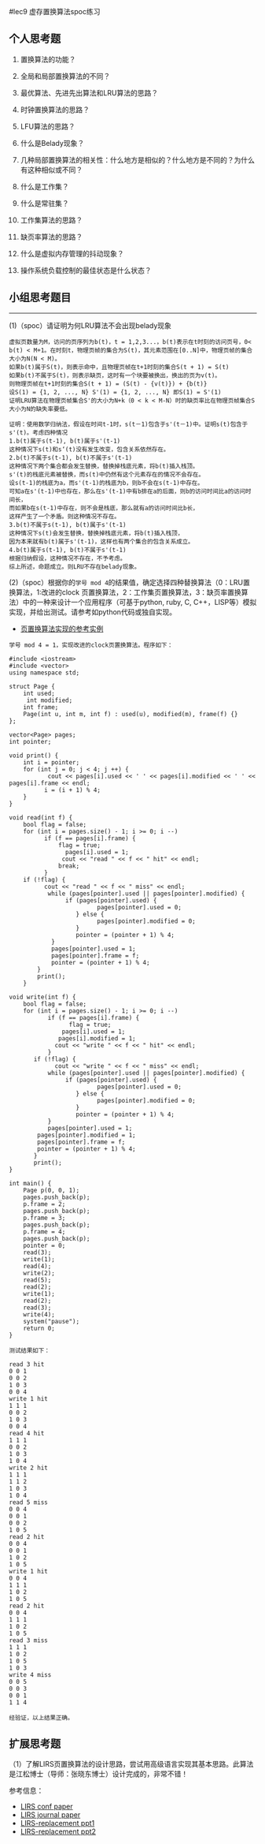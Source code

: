 #lec9 虚存置换算法spoc练习

## 个人思考题
1. 置换算法的功能？

2. 全局和局部置换算法的不同？

3. 最优算法、先进先出算法和LRU算法的思路？

4. 时钟置换算法的思路？

5. LFU算法的思路？

6. 什么是Belady现象？

7. 几种局部置换算法的相关性：什么地方是相似的？什么地方是不同的？为什么有这种相似或不同？

8. 什么是工作集？

9. 什么是常驻集？

10. 工作集算法的思路？

11. 缺页率算法的思路？

12. 什么是虚拟内存管理的抖动现象？

13. 操作系统负载控制的最佳状态是什么状态？

## 小组思考题目

----
(1)（spoc）请证明为何LRU算法不会出现belady现象
```
虚拟页数量为M，访问的页序列为b(t)，t = 1,2,3...，b(t)表示在t时刻的访问页号，0< b(t) < M+1。在时刻t，物理页帧的集合为S(t)，其元素范围在[0..N]中，物理页帧的集合大小为N(N < M)。
如果b(t)属于S(t)，则表示命中，且物理页帧在t+1时刻的集合S(t + 1) = S(t)
如果b(t)不属于S(t)，则表示缺页，这时有一个块要被换出，换出的页为v(t)。
则物理页帧在t+1时刻的集合S(t + 1) = (S(t) - {v(t)}) + {b(t)}
设S(1) = {1, 2, ..., N} S'(1) = {1, 2, ..., N} 即S(1) = S'(1)
证明LRU算法在物理页帧集合S'的大小为N+k（0 < k < M-N）时的缺页率比在物理页帧集合S大小为N的缺失率要低。

证明：使用数学归纳法，假设在时间t-1时，s(t－1)包含于s'(t－1)中。证明s(t)包含于s'(t)。考虑四种情况
1.b(t)属于s(t-1), b(t)属于s'(t-1)
这种情况下s(t)和s‘(t)没有发生改变，包含关系依然存在。
2.b(t)不属于s(t-1), b(t)不属于s'(t-1)
这种情况下两个集合都会发生替换，替换掉栈底元素，将b(t)插入栈顶。
s'(t)的栈底元素被替换，而s(t)中仍然有这个元素存在的情况不会存在。
设s(t-1)的栈底为a，而s'(t-1)的栈底为b，则b不会在s(t-1)中存在。
可知a在s'(t-1)中也存在，那么在s'(t-1)中有b排在a的后面，则b的访问时间比a的访问时间长，
而如果b在s(t-1)中存在，则不会是栈底，那么就有a的访问时间比b长，
这样产生了一个矛盾。则这种情况不存在。
3.b(t)不属于s(t-1), b(t)属于s'(t-1) 
这种情况下s(t)会发生替换，替换掉栈底元素，将b(t)插入栈顶，
因为本来就有b(t)属于s'(t-1)，这样也有两个集合的包含关系成立。
4.b(t)属于s(t-1), b(t)不属于s'(t-1) 
根据归纳假设，这种情况不存在，不予考虑。
综上所述，命题成立。则LRU不存在belady现象。
```

(2)（spoc）根据你的`学号 mod 4`的结果值，确定选择四种替换算法（0：LRU置换算法，1:改进的clock 页置换算法，2：工作集页置换算法，3：缺页率置换算法）中的一种来设计一个应用程序（可基于python, ruby, C, C++，LISP等）模拟实现，并给出测试。请参考如python代码或独自实现。
 - [页置换算法实现的参考实例](https://github.com/chyyuu/ucore_lab/blob/master/related_info/lab3/page-replacement-policy.py)
```
学号 mod 4 = 1，实现改进的clock页置换算法。程序如下：

#include <iostream>
#include <vector>
using namespace std;

struct Page {
    int used;
  	 int modified;
   	int frame;
   	Page(int u, int m, int f) : used(u), modified(m), frame(f) {}
};

vector<Page> pages;
int pointer;

void print() {
    int i = pointer;
    for (int j = 0; j < 4; j ++) {
    	   cout << pages[i].used << ' ' << pages[i].modified << ' ' << pages[i].frame << endl;
     	  i = (i + 1) % 4;    
   	}       
}    

void read(int f) {
    bool flag = false;
    for (int i = pages.size() - 1; i >= 0; i --)
 	   	  if (f == pages[i].frame) {
 	   	      flag = true;
 	   	 	    pages[i].used = 1;
        	   cout << "read " << f << " hit" << endl;
         	  break;   
 	   	  }  
   	if (!flag) {
   	 	  cout << "read " << f << " miss" << endl;
	   	   while (pages[pointer].used || pages[pointer].modified) {
  	   		    if (pages[pointer].used) {
  			 	         pages[pointer].used = 0;
  			       } else {
  			 	         pages[pointer].modified = 0;   
  			       }
  			       pointer = (pointer + 1) % 4;
	        }
	        pages[pointer].used = 1;
    	    pages[pointer].frame = f;
    	    pointer = (pointer + 1) % 4;
	    }    
	    print();
	}

void write(int f) {
    bool flag = false;
    for (int i = pages.size() - 1; i >= 0; i --)
    	   if (f == pages[i].frame) {
    	 	     flag = true;
       		   pages[i].used = 1;
         	  pages[i].modified = 1;
          	 cout << "write " << f << " hit" << endl;   
    	   }    
	   if (!flag) {
	 	     cout << "write " << f << " miss" << endl;
   		   while (pages[pointer].used || pages[pointer].modified) {
  	   		    if (pages[pointer].used) {
  			 	         pages[pointer].used = 0;
  			       } else {
  			 	         pages[pointer].modified = 0;   
  			       }
  			       pointer = (pointer + 1) % 4;
	       }
	       pages[pointer].used = 1;
   	    pages[pointer].modified = 1;
   	    pages[pointer].frame = f;
   	    pointer = (pointer + 1) % 4;
	   }
	   print();
} 

int main() {
   	Page p(0, 0, 1);
   	pages.push_back(p);
   	p.frame = 2;
   	pages.push_back(p);
   	p.frame = 3;
   	pages.push_back(p);
   	p.frame = 4;
   	pages.push_back(p);
   	pointer = 0;
   	read(3);
   	write(1);
   	read(4);
   	write(2);
   	read(5);
   	read(2);
   	write(1);
   	read(2);
   	read(3);
   	write(4);
   	system("pause");
   	return 0;   
}    

测试结果如下：

read 3 hit
0 0 1
0 0 2
1 0 3
0 0 4
write 1 hit
1 1 1
0 0 2
1 0 3
0 0 4
read 4 hit
1 1 1
0 0 2
1 0 3
1 0 4
write 2 hit
1 1 1
1 1 2
1 0 3
1 0 4
read 5 miss
0 0 4
0 0 1
0 0 2
1 0 5
read 2 hit
0 0 4
0 0 1
1 0 2
1 0 5
write 1 hit
0 0 4
1 1 1
1 0 2
1 0 5
read 2 hit
0 0 4
1 1 1
1 0 2
1 0 5
read 3 miss
1 1 1
1 0 2
1 0 5
1 0 3
write 4 miss
0 0 5
0 0 3
0 0 1
1 1 4

经验证，以上结果正确。
```
 
## 扩展思考题
（1）了解LIRS页置换算法的设计思路，尝试用高级语言实现其基本思路。此算法是江松博士（导师：张晓东博士）设计完成的，非常不错！

参考信息：

 - [LIRS conf paper](http://www.ece.eng.wayne.edu/~sjiang/pubs/papers/jiang02_LIRS.pdf)
 - [LIRS journal paper](http://www.ece.eng.wayne.edu/~sjiang/pubs/papers/jiang05_LIRS.pdf)
 - [LIRS-replacement ppt1](http://dragonstar.ict.ac.cn/course_09/XD_Zhang/(6)-LIRS-replacement.pdf)
 - [LIRS-replacement ppt2](http://www.ece.eng.wayne.edu/~sjiang/Projects/LIRS/sig02.ppt)
